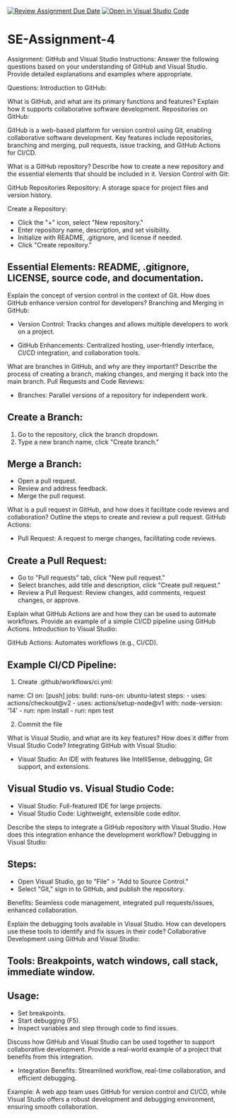 [![Review Assignment Due Date](https://classroom.github.com/assets/deadline-readme-button-22041afd0340ce965d47ae6ef1cefeee28c7c493a6346c4f15d667ab976d596c.svg)](https://classroom.github.com/a/GvXCZgfk)
[![Open in Visual Studio Code](https://classroom.github.com/assets/open-in-vscode-2e0aaae1b6195c2367325f4f02e2d04e9abb55f0b24a779b69b11b9e10269abc.svg)](https://classroom.github.com/online_ide?assignment_repo_id=15287600&assignment_repo_type=AssignmentRepo)
# SE-Assignment-4
Assignment: GitHub and Visual Studio
Instructions:
Answer the following questions based on your understanding of GitHub and Visual Studio. Provide detailed explanations and examples where appropriate.

Questions:
Introduction to GitHub:

What is GitHub, and what are its primary functions and features? Explain how it supports collaborative software development.
Repositories on GitHub:

GitHub is a web-based platform for version control using Git, enabling collaborative software development. Key features include repositories, branching and merging, pull requests, issue tracking, and GitHub Actions for CI/CD.


What is a GitHub repository? Describe how to create a new repository and the essential elements that should be included in it.
Version Control with Git:

GitHub Repositories
Repository: A storage space for project files and version history.

Create a Repository:

- Click the "+" icon, select "New repository."
- Enter repository name, description, and set visibility.
- Initialize with README, .gitignore, and license if needed.
- Click "Create repository."
## Essential Elements: README, .gitignore, LICENSE, source code, and documentation.

Explain the concept of version control in the context of Git. How does GitHub enhance version control for developers?
Branching and Merging in GitHub:

- Version Control: Tracks changes and allows multiple developers to work on a project.

- GitHub Enhancements: Centralized hosting, user-friendly interface, CI/CD integration, and collaboration tools.

What are branches in GitHub, and why are they important? Describe the process of creating a branch, making changes, and merging it back into the main branch.
Pull Requests and Code Reviews:

- Branches: Parallel versions of a repository for independent work.

## Create a Branch:

1. Go to the repository, click the branch dropdown.
2. Type a new branch name, click "Create branch."

## Merge a Branch:

- Open a pull request.
- Review and address feedback.
- Merge the pull request.

What is a pull request in GitHub, and how does it facilitate code reviews and collaboration? Outline the steps to create and review a pull request.
GitHub Actions:

- Pull Request: A request to merge changes, facilitating code reviews.

## Create a Pull Request:

- Go to "Pull requests" tab, click "New pull request."
- Select branches, add title and description, click "Create pull request."
- Review a Pull Request: Review changes, add comments, request changes, or approve.

Explain what GitHub Actions are and how they can be used to automate workflows. Provide an example of a simple CI/CD pipeline using GitHub Actions.
Introduction to Visual Studio:

GitHub Actions: Automates workflows (e.g., CI/CD).

## Example CI/CD Pipeline:

1. Create .github/workflows/ci.yml:

name: CI
on: [push]
jobs:
  build:
    runs-on: ubuntu-latest
    steps:
    - uses: actions/checkout@v2
    - uses: actions/setup-node@v1
      with:
        node-version: '14'
    - run: npm install
    - run: npm test

2. Commit the file

What is Visual Studio, and what are its key features? How does it differ from Visual Studio Code?
Integrating GitHub with Visual Studio:

- Visual Studio: An IDE with features like IntelliSense, debugging, Git support, and extensions.

## Visual Studio vs. Visual Studio Code:

- Visual Studio: Full-featured IDE for large projects.
- Visual Studio Code: Lightweight, extensible code editor.

Describe the steps to integrate a GitHub repository with Visual Studio. How does this integration enhance the development workflow?
Debugging in Visual Studio:

## Steps:

- Open Visual Studio, go to "File" > "Add to Source Control."
- Select "Git," sign in to GitHub, and publish the repository. 

Benefits: Seamless code management, integrated pull requests/issues, enhanced collaboration.

Explain the debugging tools available in Visual Studio. How can developers use these tools to identify and fix issues in their code?
Collaborative Development using GitHub and Visual Studio:

## Tools: Breakpoints, watch windows, call stack, immediate window.

## Usage:

- Set breakpoints.
- Start debugging (F5).
- Inspect variables and step through code to find issues.

Discuss how GitHub and Visual Studio can be used together to support collaborative development. Provide a real-world example of a project that benefits from this integration.

- Integration Benefits: Streamlined workflow, real-time collaboration, and efficient debugging.

Example: A web app team uses GitHub for version control and CI/CD, while Visual Studio offers a robust development and debugging environment, ensuring smooth collaboration.
